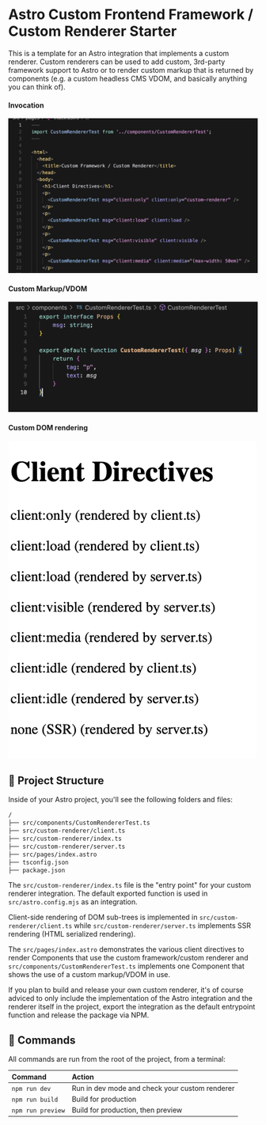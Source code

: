 # Astro Custom Frontend Framework / Custom Renderer Starter

This is a template for an Astro integration that implements a custom renderer. Custom renderers can be used to add custom, 3rd-party framework support to Astro or to render custom markup that is returned by components (e.g. a custom headless CMS VDOM, and basically anything you can think of).

#### Invocation
<img src="./invoke.png" />

#### Custom Markup/VDOM
<img src="./custom_functional_component.png" />

#### Custom DOM rendering
<img src="./render_result.png" />

## 🚀 Project Structure

Inside of your Astro project, you'll see the following folders and files:

```text
/
├── src/components/CustomRendererTest.ts
├── src/custom-renderer/client.ts
├── src/custom-renderer/index.ts
├── src/custom-renderer/server.ts
├── src/pages/index.astro
├── tsconfig.json
├── package.json
```

The `src/custom-renderer/index.ts` file is the "entry point" for your custom renderer integration. 
The default exported function is used in `src/astro.config.mjs` as an integration.

Client-side rendering of DOM sub-trees is implemented in `src/custom-renderer/client.ts` while
`src/custom-renderer/server.ts` implements SSR rendering (HTML serialized rendering).

The `src/pages/index.astro` demonstrates the various client directives to render Components
that use the custom framework/custom renderer and `src/components/CustomRendererTest.ts` implements 
one Component that shows the use of a custom markup/VDOM in use.

If you plan to build and release your own custom renderer, it's of course adviced to only 
include the implementation of the Astro integration and the renderer itself in the project,
export the integration as the default entrypoint function and release the package via NPM.

## 🧞 Commands

All commands are run from the root of the project, from a terminal:

| Command       | Action                                                                                                                                                                                                                           |
| :------------ | :------------------------------------------------------------------------------------------------------------------------------------------------------------------------------------------------------------------------------- |
| `npm run dev`    | Run in dev mode and check your custom renderer                                                    |
| `npm run build` | Build for production  |
| `npm run preview` | Build for production, then preview |
